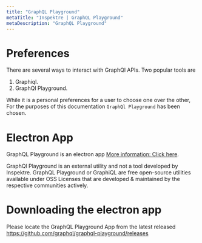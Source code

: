 ```yaml
---
title: "GraphQL Playground"
metaTitle: "Inspektre | GraphQL Playground"
metaDescription: "GraphQL Playground"
---
```


# Preferences

There are several ways to interact with GraphQl APIs. Two popular tools are

1. Graphiql.
2. GraphQl Playground.

While it is a personal preferences for a user to choose one over the other, For the purposes of this documentation
`GraphQl Playground` has been chosen.


# Electron App

GraphQL Playground is an electron app [More information: Click here](https://www.electronjs.org/apps/graphql-playground).

<Info>
GraphQl Playground is an external utility and not a tool developed by Inspektre. GraphQL Playground or GraphiQL are free 
open-source utilities available under OSS Licenses that are developed & maintained by the respective communities actively.
</Info>

# Downloading the electron app

Please locate the GraphQL Playground App from the latest released  https://github.com/graphql/graphql-playground/releases
